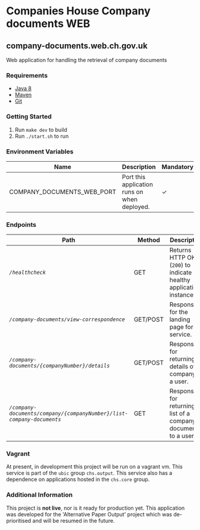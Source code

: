 # Companies House Company documents WEB

## company-documents.web.ch.gov.uk
Web application for handling the retrieval of company documents

### Requirements
* [Java 8][1]
* [Maven][2]
* [Git][3]

### Getting Started
1. Run `make dev` to build
2. Run `./start.sh` to run

### Environment Variables
Name                       | Description                                  | Mandatory | Location
-------------------------- | -------------------------------------------- | --------- | ------------
COMPANY_DOCUMENTS_WEB_PORT | Port this application runs on when deployed. | ✓         | `./start.sh`

### Endpoints
Path                                                                  | Method   | Description
--------------------------------------------------------------------- | -------- | --------------------------------------------------------------------
*`/healthcheck`*                                                      | GET      | Returns HTTP OK (`200`) to indicate a healthy application instance.
*`/company-documents/view-correspondence`*                            | GET/POST | Responsible for the landing page for the service.
*`/company-documents/{companyNumber}/details`*                        | GET/POST | Responsible for returning details of a company to a user.
*`/company-documents/company/{companyNumber}/list-company-documents`* | GET      | Responsible for returning a list of a company's documents to a user.

### Vagrant
At present, in development this project will be run on a vagrant vm. This service is part of the `ubic` group `chs.output`. This service also has a dependence 
on applications hosted in the `chs.core` group.

### Additional Information
This project is **not live**, nor is it ready for production yet. This application was developed for the 'Alternative Paper Output'
project which was de-prioritised and will be resumed in the future.

[1]: http://www.oracle.com/technetwork/java/javase/downloads/jdk8-downloads-2133151.html
[2]: https://maven.apache.org/download.cgi
[3]: https://git-scm.com/downloads

